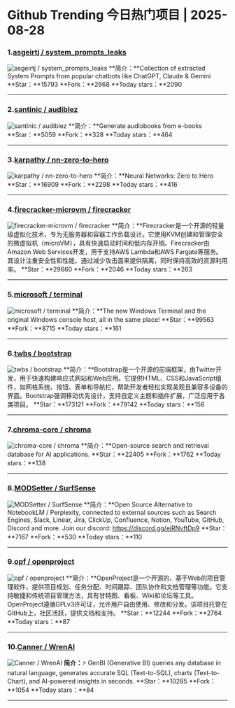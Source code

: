# Github Trending 今日热门项目 | 2025-08-28
### 1.[asgeirtj / system_prompts_leaks](https://github.com/asgeirtj/system_prompts_leaks)

![asgeirtj / system_prompts_leaks](https://opengraph.githubassets.com/e5916cab14ba1a28ac57c6dba793e1e19929ca5a00644c04878e547083bfaf11/asgeirtj/system_prompts_leaks)
**简介：**Collection of extracted System Prompts from popular chatbots like ChatGPT, Claude & Gemini
**Star：**15793
**Fork：**2668
**Today stars：**2090

---

### 2.[santinic / audiblez](https://github.com/santinic/audiblez)

![santinic / audiblez](https://opengraph.githubassets.com/f057a12e5ae46c24e8e522d0f894434c9ea6a6d7f1befb20e4284aec604dadef/santinic/audiblez)
**简介：**Generate audiobooks from e-books
**Star：**5059
**Fork：**328
**Today stars：**464

---

### 3.[karpathy / nn-zero-to-hero](https://github.com/karpathy/nn-zero-to-hero)

![karpathy / nn-zero-to-hero](https://opengraph.githubassets.com/cfc42e215ea2800e86d9f9456202bbc3996907091b9ce41f37b5a8034cfddf2a/karpathy/nn-zero-to-hero)
**简介：**Neural Networks: Zero to Hero
**Star：**16909
**Fork：**2298
**Today stars：**416

---

### 4.[firecracker-microvm / firecracker](https://github.com/firecracker-microvm/firecracker)

![firecracker-microvm / firecracker](https://repository-images.githubusercontent.com/107505869/7965503b-5b48-4878-95ed-24d8f8cafef0)
**简介：**Firecracker是一个开源的轻量级虚拟化技术，专为无服务器和容器工作负载设计。它使用KVM创建和管理安全的微虚拟机（microVM），具有快速启动时间和低内存开销。Firecracker由Amazon Web Services开发，用于支持AWS Lambda和AWS Fargate等服务。其设计注重安全性和性能，通过减少攻击面来提供隔离，同时保持高效的资源利用率。
**Star：**29660
**Fork：**2046
**Today stars：**263

---

### 5.[microsoft / terminal](https://github.com/microsoft/terminal)

![microsoft / terminal](https://repository-images.githubusercontent.com/100060912/dc77b180-764a-11e9-9e12-aace7d0ecd7d)
**简介：**The new Windows Terminal and the original Windows console host, all in the same place!
**Star：**99563
**Fork：**8715
**Today stars：**161

---

### 6.[twbs / bootstrap](https://github.com/twbs/bootstrap)

![twbs / bootstrap](https://repository-images.githubusercontent.com/2126244/e4760ecf-91fe-4225-b714-4672676f8b92)
**简介：**Bootstrap是一个开源的前端框架，由Twitter开发，用于快速构建响应式网站和Web应用。它提供HTML、CSS和JavaScript组件，如网格系统、按钮、表单和导航栏，帮助开发者轻松实现美观且兼容多设备的界面。Bootstrap强调移动优先设计，支持自定义主题和插件扩展，广泛应用于各类项目。
**Star：**173121
**Fork：**79142
**Today stars：**158

---

### 7.[chroma-core / chroma](https://github.com/chroma-core/chroma)

![chroma-core / chroma](https://opengraph.githubassets.com/67101681f9715f954a2f784b4311fe412575cca0121dc2ff77d5aa78654081cf/chroma-core/chroma)
**简介：**Open-source search and retrieval database for AI applications.
**Star：**22405
**Fork：**1762
**Today stars：**138

---

### 8.[MODSetter / SurfSense](https://github.com/MODSetter/SurfSense)

![MODSetter / SurfSense](https://opengraph.githubassets.com/16a8486a6eb5b87b257a44054dfc648e0085d8248f3271a38efb3957d6068916/MODSetter/SurfSense)
**简介：**Open Source Alternative to NotebookLM / Perplexity, connected to external sources such as Search Engines, Slack, Linear, Jira, ClickUp, Confluence, Notion, YouTube, GitHub, Discord and more. Join our discord: https://discord.gg/ejRNvftDp9
**Star：**7167
**Fork：**530
**Today stars：**110

---

### 9.[opf / openproject](https://github.com/opf/openproject)

![opf / openproject](https://repository-images.githubusercontent.com/6899875/8080e3ed-fedc-4a77-ba7c-d0cfc3025aca)
**简介：**OpenProject是一个开源的、基于Web的项目管理软件，提供项目规划、任务分配、时间跟踪、团队协作和文档管理等功能。它支持敏捷和传统项目管理方法，具有甘特图、看板、Wiki和论坛等工具。OpenProject遵循GPLv3许可证，允许用户自由使用、修改和分发。该项目托管在GitHub上，社区活跃，提供文档和支持。
**Star：**12244
**Fork：**2764
**Today stars：**87

---

### 10.[Canner / WrenAI](https://github.com/Canner/WrenAI)

![Canner / WrenAI](https://opengraph.githubassets.com/6909c20b5245a652e6853973a6b1c8c8911b73bf2a17c83da1da63e00377ea69/Canner/WrenAI)
**简介：**⚡️ GenBI (Generative BI) queries any database in natural language, generates accurate SQL (Text-to-SQL), charts (Text-to-Chart), and AI-powered insights in seconds.
**Star：**10285
**Fork：**1054
**Today stars：**84

---

